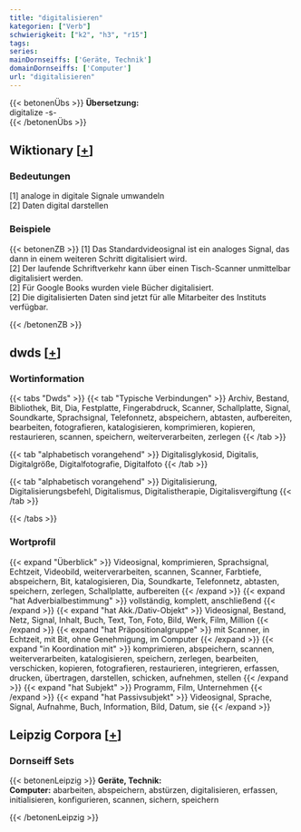```yaml
---
title: "digitalisieren"
kategorien: ["Verb"]
schwierigkeit: ["k2", "h3", "r15"]
tags:
series:
mainDornseiffs: ['Geräte, Technik']
domainDornseiffs: ['Computer']
url: "digitalisieren"
---
```


{{< betonenÜbs >}}
**Übersetzung:**  
digitalize -s-  
{{< /betonenÜbs >}}

## Wiktionary [[+](https://de.wiktionary.org/wiki/digitalisieren)]

### Bedeutungen
[1] analoge in digitale Signale umwandeln  
[2] Daten digital darstellen  

### Beispiele
{{< betonenZB >}}
[1] Das Standardvideosignal ist ein analoges Signal, das dann in einem weiteren Schritt digitalisiert wird.  
[2] Der laufende Schriftverkehr kann über einen Tisch-Scanner unmittelbar digitalisiert werden.  
[2] Für Google Books wurden viele Bücher digitalisiert.  
[2] Die digitalisierten Daten sind jetzt für alle Mitarbeiter des Instituts verfügbar.  

{{< /betonenZB >}}


## dwds [[+](https://www.dwds.de/wb/digitalisieren)]

### Wortinformation
{{< tabs "Dwds" >}}
{{< tab "Typische Verbindungen" >}}
Archiv, Bestand, Bibliothek, Bit, Dia, Festplatte, Fingerabdruck, Scanner, Schallplatte, Signal, Soundkarte, Sprachsignal, Telefonnetz, abspeichern, abtasten, aufbereiten, bearbeiten, fotografieren, katalogisieren, komprimieren, kopieren, restaurieren, scannen, speichern, weiterverarbeiten, zerlegen
{{< /tab >}}

{{< tab "alphabetisch vorangehend" >}}
Digitalisglykosid, Digitalis, Digitalgröße, Digitalfotografie, Digitalfoto
{{< /tab >}}

{{< tab "alphabetisch vorangehend" >}}
Digitalisierung, Digitalisierungsbefehl, Digitalismus, Digitalistherapie, Digitalisvergiftung
{{< /tab >}}

{{< /tabs >}}

### Wortprofil
{{< expand "Überblick" >}} Videosignal, komprimieren, Sprachsignal, Echtzeit, Videobild, weiterverarbeiten, scannen, Scanner, Farbtiefe, abspeichern, Bit, katalogisieren, Dia, Soundkarte, Telefonnetz, abtasten, speichern, zerlegen, Schallplatte, aufbereiten {{< /expand >}}
{{< expand "hat Adverbialbestimmung" >}} vollständig, komplett, anschließend {{< /expand >}}
{{< expand "hat Akk./Dativ-Objekt" >}} Videosignal, Bestand, Netz, Signal, Inhalt, Buch, Text, Ton, Foto, Bild, Werk, Film, Million {{< /expand >}}
{{< expand "hat Präpositionalgruppe" >}} mit Scanner, in Echtzeit, mit Bit, ohne Genehmigung, im Computer {{< /expand >}}
{{< expand "in Koordination mit" >}} komprimieren, abspeichern, scannen, weiterverarbeiten, katalogisieren, speichern, zerlegen, bearbeiten, verschicken, kopieren, fotografieren, restaurieren, integrieren, erfassen, drucken, übertragen, darstellen, schicken, aufnehmen, stellen {{< /expand >}}
{{< expand "hat Subjekt" >}} Programm, Film, Unternehmen {{< /expand >}}
{{< expand "hat Passivsubjekt" >}} Videosignal, Sprache, Signal, Aufnahme, Buch, Information, Bild, Datum, sie {{< /expand >}}

## Leipzig Corpora [[+](https://corpora.uni-leipzig.de/en/res?word=digitalisieren&corpusId=deu_newscrawl-public_2018)]

### Dornseiff Sets
{{< betonenLeipzig >}}
**Geräte, Technik:**  
**Computer:** abarbeiten, abspeichern, abstürzen, digitalisieren, erfassen, initialisieren, konfigurieren, scannen, sichern, speichern  

{{< /betonenLeipzig >}}
